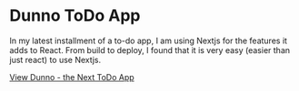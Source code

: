 # Dunno ToDo App

In my latest installment of a to-do app, I am using Nextjs for the features it adds to React. From build to deploy, I found that it is very easy (easier than just react) to use Nextjs.

[View Dunno - the Next ToDo App](https://dunno-todoapp.vercel.app/)

